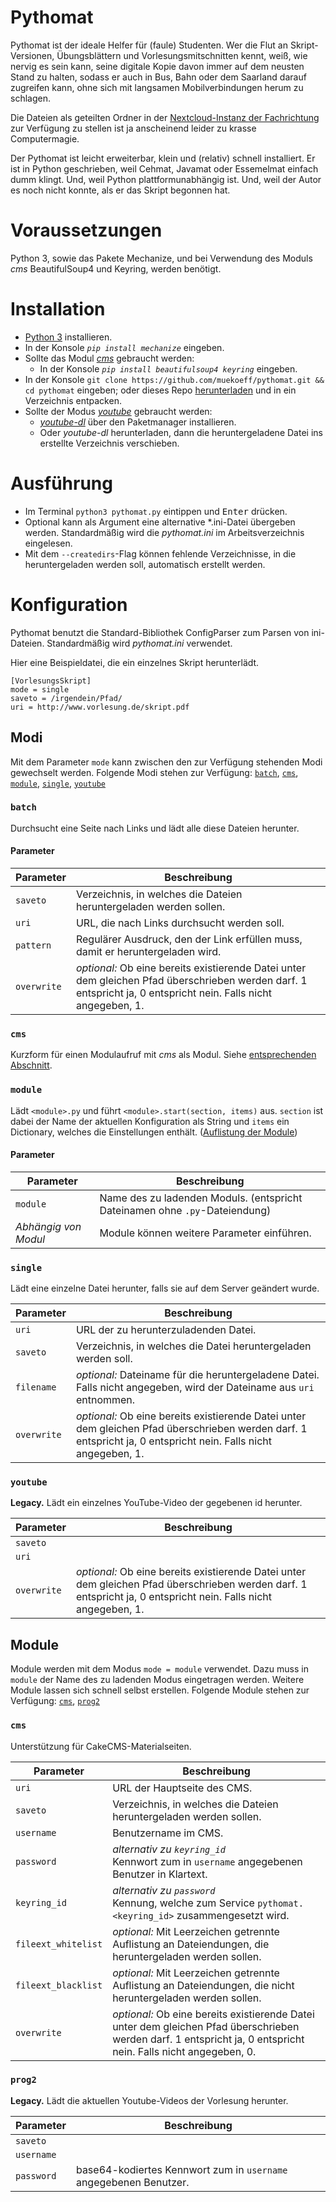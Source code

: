 Pythomat
========

Pythomat ist der ideale Helfer für (faule) Studenten. Wer die Flut an Skript-Versionen, Übungsblättern und Vorlesungsmitschnitten kennt, weiß, wie nervig es sein kann, seine digitale Kopie davon immer auf dem neusten Stand zu halten, sodass er auch in Bus, Bahn oder dem Saarland darauf zugreifen kann, ohne sich mit langsamen Mobilverbindungen herum zu schlagen.

Die Dateien als geteilten Ordner in der [Nextcloud-Instanz der Fachrichtung](https://oc.cs.uni-saarland.de/) zur Verfügung zu stellen ist ja anscheinend leider zu krasse Computermagie.

Der Pythomat ist leicht erweiterbar, klein und (relativ) schnell installiert. Er ist in Python geschrieben, weil Cehmat, Javamat oder Essemelmat einfach dumm klingt. Und, weil Python plattformunabhängig ist. Und, weil der Autor es noch nicht konnte, als er das Skript begonnen hat.

# Voraussetzungen
Python 3, sowie das Pakete Mechanize, und bei Verwendung des Moduls *cms* BeautifulSoup4 und Keyring, werden benötigt.

# Installation
- [Python 3](https://python.org/) installieren.
- In der Konsole *`pip install mechanize`* eingeben.
- Sollte das Modul [*cms*](#cms-1) gebraucht werden:
  - In der Konsole *`pip install beautifulsoup4 keyring`* eingeben.
- In der Konsole `git clone https://github.com/muekoeff/pythomat.git && cd pythomat` eingeben; oder dieses Repo [herunterladen](https://github.com/muekoeff/pythomat/archive/master.zip) und in ein Verzeichnis entpacken.
- Sollte der Modus [*youtube*](#youtube) gebraucht werden:
  - [*youtube-dl*](https://ytdl-org.github.io/youtube-dl/) über den Paketmanager installieren.
  - Oder *youtube-dl* herunterladen, dann die heruntergeladene Datei ins erstellte Verzeichnis verschieben.

# Ausführung
- Im Terminal `python3 pythomat.py` eintippen und <kbd>Enter</kbd> drücken.
- Optional kann als Argument eine alternative \*.ini-Datei übergeben werden. Standardmäßig wird die *pythomat.ini* im Arbeitsverzeichnis eingelesen.
- Mit dem `--createdirs`-Flag können fehlende Verzeichnisse, in die heruntergeladen werden soll, automatisch erstellt werden.

# Konfiguration
Pythomat benutzt die Standard-Bibliothek ConfigParser zum Parsen von ini-Dateien. Standardmäßig wird *pythomat.ini* verwendet.

Hier eine Beispieldatei, die ein einzelnes Skript herunterlädt.

	[VorlesungsSkript]
	mode = single
	saveto = /irgendein/Pfad/
	uri = http://www.vorlesung.de/skript.pdf	

## Modi
Mit dem Parameter `mode` kann zwischen den zur Verfügung stehenden Modi gewechselt werden. Folgende Modi stehen zur Verfügung: [`batch`](#batch), [`cms`](#cms), [`module`](#module), [`single`](#single), [`youtube`](#youtube)

### `batch`
Durchsucht eine Seite nach Links und lädt alle diese Dateien herunter.

#### Parameter
| Parameter		| Beschreibung |
| ---------		| ------------ |
| `saveto`		| Verzeichnis, in welches die Dateien heruntergeladen werden sollen. |
| `uri`			| URL, die nach Links durchsucht werden soll. |
| `pattern`		| Regulärer Ausdruck, den der Link erfüllen muss, damit er heruntergeladen wird. |
| `overwrite`	| *optional:* Ob eine bereits existierende Datei unter dem gleichen Pfad überschrieben werden darf. 1 entspricht ja, 0 entspricht nein. Falls nicht angegeben, 1. |

### `cms`
Kurzform für einen Modulaufruf mit *cms* als Modul. Siehe [entsprechenden Abschnitt](#cms-1).

### `module`
Lädt `<module>.py` und führt `<module>.start(section, items)` aus. `section` ist dabei der Name der aktuellen Konfiguration als String und `items` ein Dictionary, welches die Einstellungen enthält. ([Auflistung der Module](#module-1))

#### Parameter
| Parameter	| Beschreibung |
| ---------	| ------------ |
| `module`	| Name des zu ladenden Moduls. (entspricht Dateinamen ohne `.py`-Dateiendung) |
| *Abhängig von Modul*	| Module können weitere Parameter einführen.

### `single`
Lädt eine einzelne Datei herunter, falls sie auf dem Server geändert wurde.

| Parameter		| Beschreibung |
| ---------		| ------------ |
| `uri`			| URL der zu herunterzuladenden Datei. |
| `saveto`		| Verzeichnis, in welches die Datei heruntergeladen werden soll. |
| `filename`	| *optional:* Dateiname für die heruntergeladene Datei. Falls nicht angegeben, wird der Dateiname aus `uri` entnommen. |
| `overwrite`	| *optional:* Ob eine bereits existierende Datei unter dem gleichen Pfad überschrieben werden darf. 1 entspricht ja, 0 entspricht nein. Falls nicht angegeben, 1. |

### `youtube`
**Legacy.** Lädt ein einzelnes YouTube-Video der gegebenen id herunter.

| Parameter		| Beschreibung |
| ---------		| ------------ |
| `saveto`		|  |
| `uri`			|  |
| `overwrite`	| *optional:* Ob eine bereits existierende Datei unter dem gleichen Pfad überschrieben werden darf. 1 entspricht ja, 0 entspricht nein. Falls nicht angegeben, 1. |

## Module
Module werden mit dem Modus `mode = module` verwendet. Dazu muss in `module` der Name des zu ladenden Modus eingetragen werden. Weitere Module lassen sich schnell selbst erstellen. Folgende Module stehen zur Verfügung: [`cms`](#cms-1), [`prog2`](#prog2)

### `cms`
Unterstützung für CakeCMS-Materialseiten.

| Parameter		| Beschreibung |
| ---------		| ------------ |
| `uri`			| URL der Hauptseite des CMS. |
| `saveto`		| Verzeichnis, in welches die Dateien heruntergeladen werden sollen. |
| `username`	| Benutzername im CMS. |
| `password`	| *alternativ zu `keyring_id`* <br> Kennwort zum in `username` angegebenen Benutzer in Klartext. |
| `keyring_id`	| *alternativ zu `password`* <br> Kennung, welche zum Service `pythomat.<keyring_id>` zusammengesetzt wird. |Sollte unter der Kennung kein Kennwort im System-Keyring vorhanden sein, so wird der Benutzer dazu aufgefordert eins einzugeben. Dieses wird im Keyring abgespeichert. |
| `fileext_whitelist`	| *optional:* Mit Leerzeichen getrennte Auflistung an Dateiendungen, die heruntergeladen werden sollen. |
| `fileext_blacklist`	| *optional:* Mit Leerzeichen getrennte Auflistung an Dateiendungen, die nicht heruntergeladen werden sollen. |
| `overwrite`	| *optional:* Ob eine bereits existierende Datei unter dem gleichen Pfad überschrieben werden darf. 1 entspricht ja, 0 entspricht nein. Falls nicht angegeben, 0. |

### `prog2`	
**Legacy.** Lädt die aktuellen Youtube-Videos der Vorlesung herunter.

| Parameter		| Beschreibung |
| ---------		| ------------ |
| `saveto`		|  |
| `username`	|  |
| `password`	| base64-kodiertes Kennwort zum in `username` angegebenen Benutzer. 
